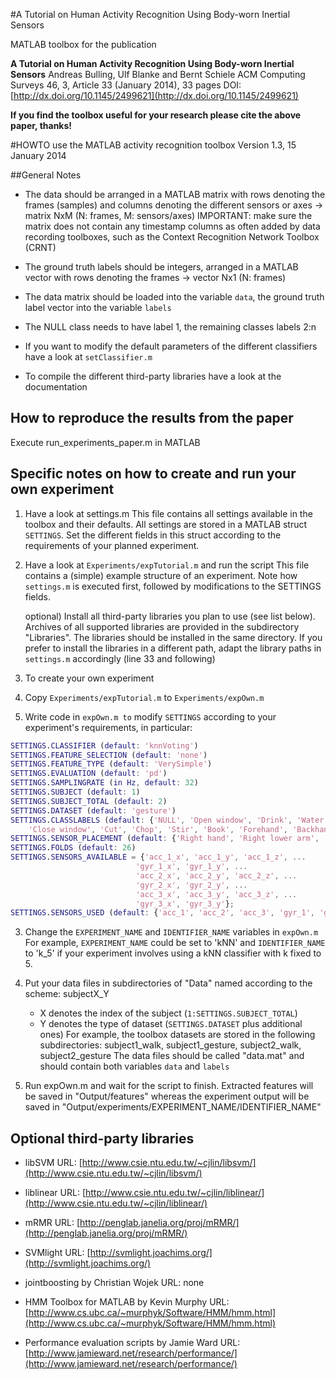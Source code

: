#A Tutorial on Human Activity Recognition Using Body-worn Inertial Sensors

MATLAB toolbox for the publication

**A Tutorial on Human Activity Recognition Using Body-worn Inertial Sensors**
Andreas Bulling, Ulf Blanke and Bernt Schiele
ACM Computing Surveys 46, 3, Article 33 (January 2014), 33 pages
DOI: [http://dx.doi.org/10.1145/2499621](http://dx.doi.org/10.1145/2499621)

**If you find the toolbox useful for your research please cite the above paper, thanks!**

#HOWTO use the MATLAB activity recognition toolbox
Version 1.3, 15 January 2014

##General Notes

- The data should be arranged in a MATLAB matrix with rows denoting the frames (samples) and columns
  denoting the different sensors or axes -> matrix NxM (N: frames, M: sensors/axes)
  IMPORTANT: make sure the matrix does not contain any timestamp columns as often added by data recording
  toolboxes, such as the Context Recognition Network Toolbox (CRNT)

- The ground truth labels should be integers, arranged in a MATLAB vector with rows denoting the frames
  -> vector Nx1 (N: frames)

- The data matrix should be loaded into the variable `data`, the ground truth label vector into
  the variable `labels`

- The NULL class needs to have label 1, the remaining classes labels 2:n 

- If you want to modify the default parameters of the different classifiers
  have a look at `setClassifier.m`

- To compile the different third-party libraries have a look at the documentation

## How to reproduce the results from the paper

Execute run_experiments_paper.m in MATLAB

## Specific notes on how to create and run your own experiment

1. Have a look at settings.m
   This file contains all settings available in the toolbox and their defaults. All settings are
   stored in a MATLAB struct `SETTINGS`. Set the different fields in this struct
   according to the requirements of your planned experiment.

2. Have a look at `Experiments/expTutorial.m` and run the script
   This file contains a (simple) example structure of an experiment. Note how `settings.m` is
   executed first, followed by modifications to the SETTINGS fields.

   optional) Install all third-party libraries you plan to use (see list below).
   Archives of all supported libraries are provided in the subdirectory "Libraries".
   The libraries should be installed in the same directory. If you prefer to install the libraries
   in a different path, adapt the library paths in `settings.m` accordingly (line 33 and following)

3. To create your own experiment
  1. Copy `Experiments/expTutorial.m` to `Experiments/expOwn.m`

  2. Write code in `expOwn.m to` modify `SETTINGS` according to your experiment's requirements, in particular:
  ```Matlab
  SETTINGS.CLASSIFIER (default: 'knnVoting')
  SETTINGS.FEATURE_SELECTION (default: 'none')
  SETTINGS.FEATURE_TYPE (default: 'VerySimple')
  SETTINGS.EVALUATION (default: 'pd')
  SETTINGS.SAMPLINGRATE (in Hz, default: 32)
  SETTINGS.SUBJECT (default: 1)
  SETTINGS.SUBJECT_TOTAL (default: 2)
  SETTINGS.DATASET (default: 'gesture')
  SETTINGS.CLASSLABELS (default: {'NULL', 'Open window', 'Drink', 'Water plant',
      'Close window', 'Cut', 'Chop', 'Stir', 'Book', 'Forehand', 'Backhand', 'Smash'})
  SETTINGS.SENSOR_PLACEMENT (default: {'Right hand', 'Right lower arm', 'Right upper arm'})
  SETTINGS.FOLDS (default: 26)
  SETTINGS.SENSORS_AVAILABLE = {'acc_1_x', 'acc_1_y', 'acc_1_z', ...
                              'gyr_1_x', 'gyr_1_y', ...
                              'acc_2_x', 'acc_2_y', 'acc_2_z', ...
                              'gyr_2_x', 'gyr_2_y', ...
                              'acc_3_x', 'acc_3_y', 'acc_3_z', ...
                              'gyr_3_x', 'gyr_3_y'};
  SETTINGS.SENSORS_USED (default: {'acc_1', 'acc_2', 'acc_3', 'gyr_1', 'gyr_2', 'gyr_3'})
  ```

  3. Change the `EXPERIMENT_NAME` and `IDENTIFIER_NAME` variables in `expOwn.m`
        For example, `EXPERIMENT_NAME` could be set to 'kNN' and `IDENTIFIER_NAME` to 'k_5' if your
        experiment involves using a kNN classifier with k fixed to 5.

  4. Put your data files in subdirectories of "Data" named according to the scheme: subjectX_Y
        - X denotes the index of the subject (`1:SETTINGS.SUBJECT_TOTAL`)
        - Y denotes the type of dataset (`SETTINGS.DATASET` plus additional ones)
        For example, the toolbox datasets are stored in the following subdirectories:
        subject1_walk, subject1_gesture, subject2_walk, subject2_gesture
        The data files should be called "data.mat" and should contain both variables `data` and `labels`

  5. Run expOwn.m and wait for the script to finish.
        Extracted features will be saved in "Output/features" whereas the experiment output will be saved
        in "Output/experiments/EXPERIMENT_NAME/IDENTIFIER_NAME"

## Optional third-party libraries

* libSVM
  URL: [http://www.csie.ntu.edu.tw/~cjlin/libsvm/](http://www.csie.ntu.edu.tw/~cjlin/libsvm/)

* liblinear
  URL: [http://www.csie.ntu.edu.tw/~cjlin/liblinear/](http://www.csie.ntu.edu.tw/~cjlin/liblinear/)

* mRMR
  URL: [http://penglab.janelia.org/proj/mRMR/](http://penglab.janelia.org/proj/mRMR/)

* SVMlight
  URL: [http://svmlight.joachims.org/](http://svmlight.joachims.org/)

* jointboosting by Christian Wojek
  URL: none

* HMM Toolbox for MATLAB by Kevin Murphy
  URL: [http://www.cs.ubc.ca/~murphyk/Software/HMM/hmm.html](http://www.cs.ubc.ca/~murphyk/Software/HMM/hmm.html)

* Performance evaluation scripts by Jamie Ward
  URL: [http://www.jamieward.net/research/performance/](http://www.jamieward.net/research/performance/)
